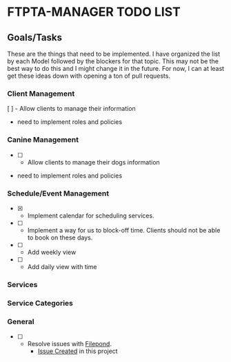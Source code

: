 FTPTA-MANAGER TODO LIST
=======================

## Goals/Tasks
These are the things that need to be implemented. I have organized the list by each Model followed by the blockers for that topic. This may not be the best way to do this and I might change it in the future. For now, I can at least get these ideas down with opening a ton of pull requests.

### Client Management
[ ] - Allow clients to manage their information

- need to implement roles and policies

### Canine Management
- [ ] - Allow clients to manage their dogs information

- need to implement roles and policies

### Schedule/Event Management
- [x] - Implement calendar for scheduling services.
- [ ] - Implement a way for us to block-off time. Clients should not be able to book on these days.
- [ ] - Add weekly view
- [ ] - Add daily view with time

### Services

### Service Categories

### General
- [ ] - Resolve issues with [Filepond](https://pqina.nl/filepond/docs/).
    - [Issue Created](https://github.com/unisys12/ftpta-manager/issues/1#issue-1510997309) in this project
